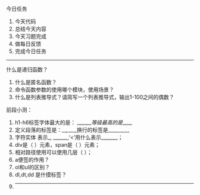 今日任务

1. 今天代码
2. 总结今天内容
3. 今天习题完成
4. 做每日反馈
5. 完成今日任务

---

什么是递归函数？

1. 什么是匿名函数？
2. 命令函数参数的使用哪个模块，使用场景？
3. 什么是列表推导式？请简写一个列表推导式，输出1-100之间的偶数？

前段小测：

1. h1-h6标签字体最大的是： \_\_\_\_\_\__等级最高的是_\_\_\_\_
2. 定义段落的标签是：\_\__,_\_\_\_,换行的标签是\_\_\_\_\_\_\_\_\_
3. 字符实体 表示_, \_\_\_\_\_\_,‘&lt;’用什么表示\_\_\_\_\_\_\_；
4. div是（    ）元素，span是（    ）元素；
5. 相对路径使用可以使用几层（     ）；
6. a便签的作用？
7. ol和ul的区别？
8. dl,dt,dd 是什摸标签？
9. ---



